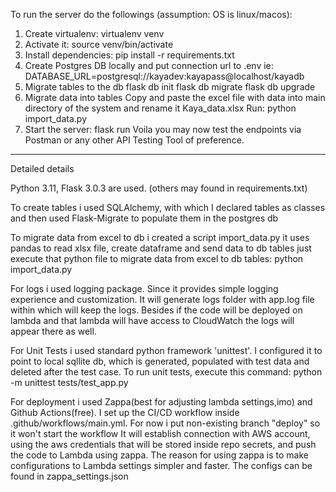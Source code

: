 To run the server do the followings (assumption: OS is linux/macos):

1. Create virtualenv: virtualenv venv
2. Activate it: source venv/bin/activate
3. Install dependencies: pip install -r requirements.txt
4. Create Postgres DB locally and put connection url to .env
   ie: DATABASE_URL=postgresql://kayadev:kayapass@localhost/kayadb
5. Migrate tables to the db
   flask db init
   flask db migrate
   flask db upgrade
6. Migrate data into tables
   Copy and paste the excel file with data into main directory of the system and rename it Kaya_data.xlsx
   Run: python import_data.py
7. Start the server: flask run
   Voila you may now test the endpoints via Postman or any other API Testing Tool of preference.

---

Detailed details

Python 3.11, Flask 3.0.3 are used. (others may found in requirements.txt)

To create tables i used SQLAlchemy, with which I declared tables as classes and then used Flask-Migrate to populate them in the postgres db

To migrate data from excel to db i created a script import_data.py
it uses pandas to read xlsx file, create dataframe and send data to db tables
just execute that python file to migrate data from excel to db tables: python import_data.py

For logs i used logging package. Since it provides simple logging experience and customization.
It will generate logs folder with app.log file within which will keep the logs. Besides if the code will be deployed on lambda and that lambda will have access to CloudWatch the logs will appear there as well.

For Unit Tests i used standard python framework 'unittest'.
I configured it to point to local sqllite db, which is generated, populated with test data and deleted after the test case.
To run unit tests, execute this command: python -m unittest tests/test_app.py

For deployment i used Zappa(best for adjusting lambda settings,imo) and Github Actions(free).
I set up the CI/CD workflow inside .github/workflows/main.yml. For now i put non-existing branch "deploy" so it won't start the workflow
It will establish connection with AWS account, using the aws credentials that will be stored inside repo secrets, and push the code to Lambda using zappa.
The reason for using zappa is to make configurations to Lambda settings simpler and faster. The configs can be found in zappa_settings.json
